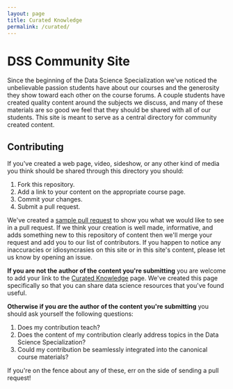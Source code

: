 ```yaml
---
layout: page
title: Curated Knowledge
permalink: /curated/
---
```


# DSS Community Site

Since the beginning of the Data Science Specialization we've noticed the unbelievable passion students have about our courses and the generosity they show toward each other on the course forums. A couple students have created quality content around the subjects we discuss, and many of these materials are so good we feel that they should be shared with all of our students. This site is meant to serve as a central directory for community created content.

## Contributing

If you've created a web page, video, sideshow, or any other kind of media you think should be shared through this directory you should:

1. Fork this repository.
2. Add a link to your content on the appropriate course page.
3. Commit your changes. 
4. Submit a pull request.

We've created a [sample pull request](https://github.com/DataScienceSpecialization/DataScienceSpecialization.github.io/pull/1) to show you what we would like to see in a pull request. If we think your creation is well made, informative, and adds something new to this repository of content then we'll merge your request and add you to our list of contributors. If you happen to notice any inaccuracies or idiosyncrasies on this site or in this site's content, please let us know by opening an issue.

**If you are not the author of the content you're submitting** you are welcome to add your link to the [Curated Knowledge](http://datasciencespecialization.github.io/curated/) page. We've created this page specifically so that you can share data science resources that you've found useful.

**Otherwise if you *are* the author of the content you're submitting** you should ask yourself the following questions:

1. Does my contribution teach?
2. Does the content of my contribution clearly address topics in the Data Science Specialization?
3. Could my contribution be seamlessly integrated into the canonical course materials?

If you're on the fence about any of these, err on the side of sending a pull request! 
